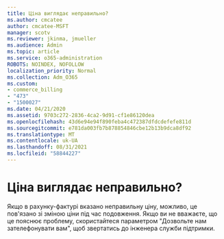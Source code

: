 ```yaml
---
title: Ціна виглядає неправильно?
ms.author: cmcatee
author: cmcatee-MSFT
manager: scotv
ms.reviewer: jkinma, jmueller
ms.audience: Admin
ms.topic: article
ms.service: o365-administration
ROBOTS: NOINDEX, NOFOLLOW
localization_priority: Normal
ms.collection: Adm_O365
ms.custom:
- commerce_billing
- "473"
- "1500027"
ms.date: 04/21/2020
ms.assetid: 9703c272-2836-4ca2-9d91-cf1e86120dea
ms.openlocfilehash: 43d6e94e94f890feba4c472387dfdcdefefe811d
ms.sourcegitcommit: e781da003fb7b878854846cbe12b13b9dca8df92
ms.translationtype: MT
ms.contentlocale: uk-UA
ms.lasthandoff: 08/31/2021
ms.locfileid: "58844227"
---
```

# <a name="price-doesnt-look-correct"></a>Ціна виглядає неправильно?

Якщо в рахунку-фактурі вказано неправильну ціну, можливо, це пов'язано зі зміною ціни під час подовження. Якщо ви не вважаєте, що це пояснює проблему, скористайтеся параметром "Дозвольте нам зателефонувати вам", щоб звертатись до інженера служби підтримки.